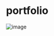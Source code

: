 # portfolio


![image](https://user-images.githubusercontent.com/84243917/131371530-00c5b32b-17d1-4606-aa90-e6c3df78c8a8.png)

